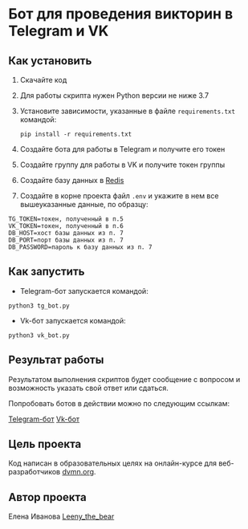 # Бот для проведения викторин в Telegram и VK

## Как установить

1. Скачайте код
2. Для работы скрипта нужен Python версии не ниже 3.7
3. Установите зависимости, указанные в файле ``requirements.txt`` командой:

   ```pip install -r requirements.txt```
5. Создайте бота для работы в Telegram и получите его токен
6. Создайте  группу для работы в VK и получите токен группы
7. Создайте базу данных в [Redis](https://redis.com/)
8. Создайте в корне проекта файл ``.env`` и укажите в нем все вышеуказанные данные, по образцу:

```
TG_TOKEN=токен, полученный в п.5
VK_TOKEN=токен, полученный в п.6
DB_HOST=хост базы данных из п. 7 
DB_PORT=порт базы данных из п. 7 
DB_PASSWORD=пароль к базу данных из п. 7 
```

## Как запустить
- Telegram-бот запускается командой:

```python3 tg_bot.py```

- Vk-бот запускается командой:

```python3 vk_bot.py```

## Результат работы

Результатом выполнения скриптов будет сообщение с вопросом и возможность указать свой ответ или сдаться.


Попробовать ботов в действии можно по следующим ссылкам:

[Telegram-бот](https://t.me/Leeny_the_bear_bot)
[Vk-бот](https://vk.com/im?sel=-215364307)

## Цель проекта

Код написан в образовательных целях на онлайн-курсе для веб-разработчиков [dvmn.org](https://dvmn.org/).

## Автор проекта

Елена Иванова [Leeny_the_bear](https://github.com/leenythebear)

